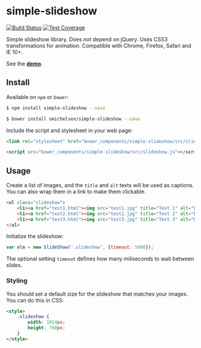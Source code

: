 # simple-slideshow

[![Build Status][travis-image]][travis-url]
[![Test Coverage][coveralls-image]][coveralls-url]

Simple slideshow library. Does _not_ depend on jQuery. Uses CSS3 transformations for animation. Compatible with Chrome, Firefox, Safari and IE 10+.

See the __[demo](https://rawgit.com/omichelsen/simple-slideshow/master/demo/demo.html)__.

## Install

Available on `npm` or `bower`:

```bash
$ npm install simple-slideshow --save
```

```bash
$ bower install omichelsen/simple-slideshow --save
```

Include the script and stylesheet in your web page:

```html
<link rel="stylesheet" href="bower_components/simple-slideshow/src/slideshow.css">
```

```html
<script src="bower_components/simple-slideshow/src/slideshow.js"></script>
```

## Usage

Create a list of images, and the `title` and `alt` texts will be used as captions. You can also wrap them in a link to make them clickable.

```html
<ul class="slideshow">
    <li><a href="test1.html"><img src="test1.jpg" title="Test 1" alt="Description for image 1"></a></li>
    <li><a href="test2.html"><img src="test2.jpg" title="Test 2" alt="Description for image 2"></a></li>
    <li><a href="test3.html"><img src="test3.jpg" title="Test 3" alt="Description for image 3"></a></li>
</ul>
```

Initialize the slideshow:

```javascript
var elm = new SlideShow('.slideshow', {timeout: 5000});
```

The optional setting `timeout` defines how many miliseconds to wait between slides.

### Styling

You should set a default size for the slideshow that matches your images. You can do this in CSS:

```html
<style>
    .slideshow {
        width: 1024px;
        height: 768px;
    }
</style>
```

[travis-image]: https://img.shields.io/travis/omichelsen/simple-slideshow/master.svg
[travis-url]: https://travis-ci.org/omichelsen/simple-slideshow
[coveralls-image]: https://img.shields.io/coveralls/omichelsen/simple-slideshow/master.svg
[coveralls-url]: https://coveralls.io/r/omichelsen/simple-slideshow?branch=master